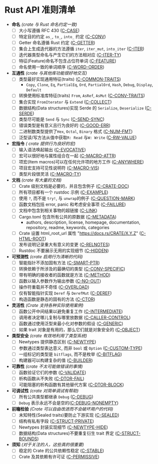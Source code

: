 # Rust API 准则清单

<!-- Read CONTRIBUTING.md before writing new guidelines -->

- **命名** _(crate 与 Rust 命名约定一致)_
  - [ ] 大小写遵循 RFC 430 ([C-CASE])
  - [ ] 特定目的约定 `as_`, `to_`, `into_` 约定 ([C-CONV])
  - [ ] Getter 命名遵循 Rust 约定 ([C-GETTER])
  - [ ] 集合上生成迭代器的方法遵循 `iter`, `iter_mut`, `into_iter` ([C-ITER])
  - [ ] 迭代器类型命名与产生它们的方法相对应 ([C-ITER-TY])
  - [ ] 特征(Feature)命名不包含占位符单词 ([C-FEATURE])
  - [ ] 命名使用一致的单词顺序 ([C-WORD-ORDER])
- **互通性** _(crate 与其他库功能很好地交互)_
  - [ ] 类型最好实现通用特征(traits) ([C-COMMON-TRAITS])
    - `Copy`, `Clone`, `Eq`, `PartialEq`, `Ord`, `PartialOrd`, `Hash`, `Debug`,
      `Display`, `Default`
  - [ ] 转换使用标准库特征(traits) `From`, `AsRef`, `AsMut` ([C-CONV-TRAITS])
  - [ ] 集合实现 `FromIterator` 与 `Extend` ([C-COLLECT])
  - [ ] 数据结构(Data structures)实现 Serde 的 `Serialize`, `Deserialize` ([C-SERDE])
  - [ ] 类型尽可能是 `Send` 与 `Sync` ([C-SEND-SYNC])
  - [ ] 错误类型是有意义且行为良好的 ([C-GOOD-ERR])
  - [ ] 二进制数类型提供了`Hex`, `Octal`, `Binary` 格式 ([C-NUM-FMT])
  - [ ] 泛型读/写方法从值中获取`R: Read` 与`W: Write` ([C-RW-VALUE])
- **宏指令** _( crate 提供行为良好的宏)_
  - [ ] 输入语法唤起输出 ([C-EVOCATIVE])
  - [ ] 宏可以很好地与属性组合在一起 ([C-MACRO-ATTR])
  - [ ] 项宏(Item macros)可以在任何允许项的地方工作 ([C-ANYWHERE])
  - [ ] 项目宏支持可见性说明符 ([C-MACRO-VIS])
  - [ ] 类型片段很灵活 ([C-MACRO-TY])
- **文档** _(crate 有大量的文档)_
  - [ ] Crate 级别文档是必要的，并且包含例子 ([C-CRATE-DOC])
  - [ ] 所有项目都有一个 rustdoc 示例 ([C-EXAMPLE])
  - [ ] 使用 `?`, 而不是 `try!`, 与 `unwrap`的例子 ([C-QUESTION-MARK])
  - [ ] 函数文档包括 error, panic 和考虑安全事项 ([C-FAILURE])
  - [ ] 文档中包含到相关事物的超链接 ([C-LINK])
  - [ ] Cargo.toml 包含所有公共的原数据 ([C-METADATA])
    - authors, description, license, homepage, documentation, repository,
      readme, keywords, categories
  - [ ] Crate 设置 html_root_url 属性 "https://docs.rs/CRATE/X.Y.Z" ([C-HTML-ROOT])
  - [ ] 发布说明记录重大有意义的变更 ([C-RELNOTES])
  - [ ] Rustdoc 不要展示无用的实现细节 ([C-HIDDEN])
- **可预测性** _(crate 启用行为清晰的代码)_
  - [ ] 智能指针不添加固有方法 ([C-SMART-PTR])
  - [ ] 转换依赖于所涉及的最确切的类型 ([C-CONV-SPECIFIC])
  - [ ] 带有明确的接收者的函数就是方法 ([C-METHOD])
  - [ ] 函数以输入参数作为输出参数 ([C-NO-OUT])
  - [ ] 操作符重载并不奇怪 ([C-OVERLOAD])
  - [ ] 仅有智能指针实现 `Deref` 与 `DerefMut` ([C-DEREF])
  - [ ] 构造函数是静态的固有的方法 ([C-CTOR])
- **灵活性** _(Crate 支持各种实际使用案例)_
  - [ ] 函数公开中间结果以避免重复工作 ([C-INTERMEDIATE])
  - [ ] 调用者决定哪儿复制与哪里放数据 ([C-CALLER-CONTROL])
  - [ ] 函数通过使用泛型来最小化对参数的假设 ([C-GENERIC])
  - [ ] 如果 trait 对象是有用的，那么它们就是对象安全的 ([C-OBJECT])
- **类型安全** _(crate 有效地利用了类型系统)_
  - [ ] Newtypes 提供静态区别 ([C-NEWTYPE])
  - [ ] 参数通过类型表达意义, 而非 `bool` 或 `Option` ([C-CUSTOM-TYPE])
  - [ ] 一组标记的类型是 `bitflags`, 而不是枚举 ([C-BITFLAG])
  - [ ] 构建器可以构建复杂的值 ([C-BUILDER])
- **可靠性** _(crate 不太可能做错误的事情)_
  - [ ] 函数验证它们的参数 ([C-VALIDATE])
  - [ ] 析构函数从不失败 ([C-DTOR-FAIL])
  - [ ] 可能阻塞的析构函数有其他替代方案 ([C-DTOR-BLOCK])
- **可调试性** _(crate 对简单调试有帮助)_
  - [ ] 所有公共类型都继承 `Debug` ([C-DEBUG])
  - [ ] `Debug` 表示永远不会是空的([C-DEBUG-NONEMPTY])
- **前瞻检验** _(Crate 可以自由改进而不会破坏用户的代码)_
  - [ ] 未知特性(Sealed traits)要防止下游实现 ([C-SEALED])
  - [ ] 结构有私有字段 ([C-STRUCT-PRIVATE])
  - [ ] Newtypes 封装实现细节 ([C-NEWTYPE-HIDE])
  - [ ] 数据结构(Data structures)不要重复衍生 trait 界定 ([C-STRUCT-BOUNDS])
- **须知** _(对于关注的人，这些真的很重要)_
  - [ ] 稳定的 Crate 的公共依赖性稳定 ([C-STABLE])
  - [ ] Crate 及其依赖有许可证 ([C-PERMISSIVE])

[c-case]: naming.html#c-case
[c-conv]: naming.html#c-conv
[c-getter]: naming.html#c-getter
[c-iter]: naming.html#c-iter
[c-iter-ty]: naming.html#c-iter-ty
[c-feature]: naming.html#c-feature
[c-word-order]: naming.html#c-word-order
[c-common-traits]: interoperability.html#c-common-traits
[c-conv-traits]: interoperability.html#c-conv-traits
[c-collect]: interoperability.html#c-collect
[c-serde]: interoperability.html#c-serde
[c-send-sync]: interoperability.html#c-send-sync
[c-good-err]: interoperability.html#c-good-err
[c-num-fmt]: interoperability.html#c-num-fmt
[c-rw-value]: interoperability.html#c-rw-value
[c-evocative]: macros.html#c-evocative
[c-macro-attr]: macros.html#c-macro-attr
[c-anywhere]: macros.html#c-anywhere
[c-macro-vis]: macros.html#c-macro-vis
[c-macro-ty]: macros.html#c-macro-ty
[c-crate-doc]: documentation.html#c-crate-doc
[c-example]: documentation.html#c-example
[c-question-mark]: documentation.html#c-question-mark
[c-failure]: documentation.html#c-failure
[c-link]: documentation.html#c-link
[c-metadata]: documentation.html#c-metadata
[c-html-root]: documentation.html#c-html-root
[c-relnotes]: documentation.html#c-relnotes
[c-hidden]: documentation.html#c-hidden
[c-smart-ptr]: predictability.html#c-smart-ptr
[c-conv-specific]: predictability.html#c-conv-specific
[c-method]: predictability.html#c-method
[c-no-out]: predictability.html#c-no-out
[c-overload]: predictability.html#c-overload
[c-deref]: predictability.html#c-deref
[c-ctor]: predictability.html#c-ctor
[c-intermediate]: flexibility.html#c-intermediate
[c-caller-control]: flexibility.html#c-caller-control
[c-generic]: flexibility.html#c-generic
[c-object]: flexibility.html#c-object
[c-newtype]: type-safety.html#c-newtype
[c-custom-type]: type-safety.html#c-custom-type
[c-bitflag]: type-safety.html#c-bitflag
[c-builder]: type-safety.html#c-builder
[c-validate]: dependability.html#c-validate
[c-dtor-fail]: dependability.html#c-dtor-fail
[c-dtor-block]: dependability.html#c-dtor-block
[c-debug]: debuggability.html#c-debug
[c-debug-nonempty]: debuggability.html#c-debug-nonempty
[c-sealed]: future-proofing.html#c-sealed
[c-struct-private]: future-proofing.html#c-struct-private
[c-newtype-hide]: future-proofing.html#c-newtype-hide
[c-struct-bounds]: future-proofing.html#c-struct-bounds
[c-stable]: necessities.html#c-stable
[c-permissive]: necessities.html#c-permissive
